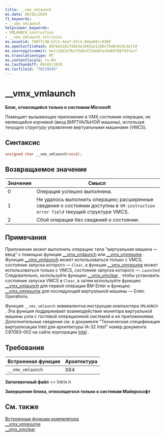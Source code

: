 ```yaml
---
title: __vmx_vmlaunch
ms.date: 09/02/2019
f1_keywords:
- __vmx_vmlaunch
helpviewer_keywords:
- VMLAUNCH instruction
- __vmx_vmlaunch intrinsic
ms.assetid: 708f7c38-b7c1-4ee7-bfc4-0daeb9cc9360
ms.openlocfilehash: 8d78e5181fdd43e10431e12d0cf540c8c9c2e719
ms.sourcegitcommit: 6e1c1822e7bcf3d2ef23eb8fac6465f88743facf
ms.translationtype: MT
ms.contentlocale: ru-RU
ms.lasthandoff: 09/03/2019
ms.locfileid: "70219545"
---
```

# <a name="__vmx_vmlaunch"></a>__vmx_vmlaunch

**Блок, относящийся только к системам Microsoft**

Помещает вызывающее приложение в VMX состояние операции, не являющейся корневой (ввод ВИРТУАЛЬНОЙ машины), используя текущую структуру управления виртуальными машинами (VMCS).

## <a name="syntax"></a>Синтаксис

```C
unsigned char __vmx_vmlaunch(void);
```

## <a name="return-value"></a>Возвращаемое значение

|Значение|Смысл|
|-----------|-------------|
|0|Операция успешно выполнена.|
|1|Не удалось выполнить операцию; расширенные сведения о состоянии доступны в `VM-instruction error field` текущей структуре VMCS.|
|2|Сбой операции без сведений о состоянии.|

## <a name="remarks"></a>Примечания

Приложение может выполнить операцию типа "виртуальная машина — ввод" с помощью функции [__vmx_vmlaunch](../intrinsics/vmx-vmlaunch.md) или [__vmx_vmresume](../intrinsics/vmx-vmresume.md) . Функция [__vmx_vmlaunch](../intrinsics/vmx-vmlaunch.md) может использоваться только с VMCS, состояние запуска которого — `Clear`, а функция [__vmx_vmresume](../intrinsics/vmx-vmresume.md) может использоваться только с VMCS, состояние запуска которого —. `Launched` Следовательно, используйте функцию [__vmx_vmclear](../intrinsics/vmx-vmclear.md) , чтобы установить состояние запуска VMCS в `Clear`, а затем используйте функцию [__vmx_vmlaunch](../intrinsics/vmx-vmlaunch.md) для первой операции ВМ-Enter и функцию [__vmx_vmresume](../intrinsics/vmx-vmresume.md) для последующей виртуальной машины — Enter. Operations.

Функция `__vmx_vmlaunch` эквивалентна инструкции компьютера `VMLAUNCH` . Эта функция поддерживает взаимодействие монитора виртуальной машины узла с гостевой операционной системой и ее приложениями. Дополнительные сведения см. в документе "Техническая спецификация виртуализации Intel для архитектуры IA-32 Intel" номер документа C97063-002 на сайте корпорации [Intel](https://software.intel.com/articles/intel-sdm) .

## <a name="requirements"></a>Требования

|Встроенная функция|Архитектура|
|---------------|------------------|
|`__vmx_vmlaunch`|X64|

**Заголовочный файл** \<> Intrin.h

**Завершение блока, относящегося только к системам Майкрософт**

## <a name="see-also"></a>См. также

[Встроенные функции компилятора](../intrinsics/compiler-intrinsics.md)\
[__vmx_vmresume](../intrinsics/vmx-vmresume.md)\
[__vmx_vmclear](../intrinsics/vmx-vmclear.md)
